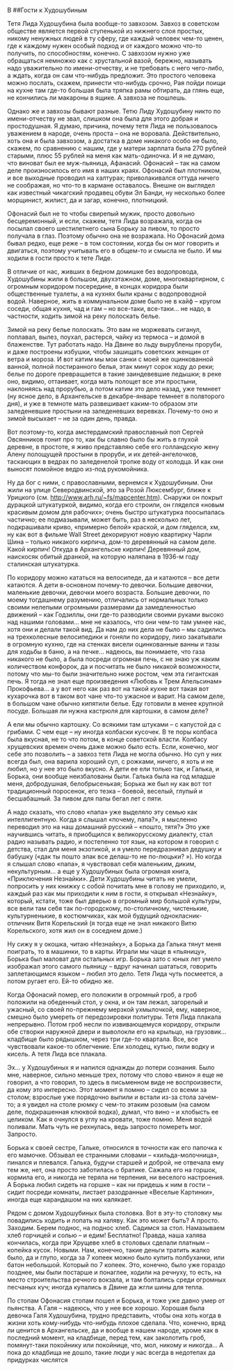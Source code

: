В ##Гости к Худошубиным

Тетя Лида Худошубина была вообще-то завхозом. Завхоз в советском обществе является первой ступенькой из нижнего слоя простых, никому ненужных людей в ту сферу, где каждый человек чем-то ценен, где к каждому нужен особый подход и от каждого можно что-то получить, по способностям, конечно. С завхозом нужно уже обращаться немножко как с хрустальной вазой, бережно, называть надо уважительно по имени-отчеству, и не требовать с него чего-либо, а ждать, когда он сам что-нибудь предложит. Это простого человека можно послать, скажем, принести что-нибудь срочно, Рая пойди поищи на кухне там где-то большая была тряпка рамы обтирать, да глянь еще, не кончились ли макароны в ящике. А завхоза не пошлешь.

Однако же и завхозы бывают разные. Тетю Лиду Худошубину никто по имени-отчеству не звал, слишком она была для этого добрая и простодушная. Я думаю, причина, почему тетя Лида не пользовалось уважением в народе, очень проста – она не воровала. Действительно, хоть она и была завхозом, а достатка в доме никакого особо не было, скажем, по сравнению с нашим, где у матери зарплата была 270 рублей старыми, плюс 55 рублей на меня как мать-одиночка. И я не думаю, что виноват был ее муж-пьяница, Афанасий. Офонасий – так на самом деле произносилось его имя в наших краях. Офонасий был плотником, и все выходные проводил на халтурах; приволакивался оттуда ничего не соображая, но что-то в кармане оставалось. Внешне он выглядел как известный чикагский продавец обуви Эл Банди, ну несколько более морщинист, жилист, да и загар, конечно, плотницкий.

Офонасий был не то чтобы свирепый мужик, просто довольно бесцеремонный, и если, скажем, тетя Лида возражала, когда он посылал своего шестилетнего сына Борьку за пивом, то просто получала в глаз. Поэтому обычно она не возражала. Но Офонасий дома бывал редко, еще реже – в том состоянии, когда бы он мог говорить и двигаться, поэтому учитывать его в общем-то и смысла не было. И мы ходили в гости просто к тете Лиде.

В отличие от нас, живших в бедном домишке без водопровода, Худошубины жили в большом, двухэтажном, доме, многоквартирном, с огромным коридором посередине, в концах коридора были общественные туалеты, а на кухнях были краны с водопроводной водой. Наверное, жить в коммунальном доме было не в кайф – кругом соседи, общая кухня, чад и гам – но все-таки, все-таки… не надо, в частности, ходить зимой на реку полоскать белье.

Зимой на реку белье полоскать. Это вам не моржевать сиганул, поплавал, вылез, поухал, растерся, чайку из термоса – и домой в блаженстве. Тут работать надо. На Двине во льду вырублены проруби, и даже построены избушки, чтобы зашищать советских женщин от ветра и мороза. И вот катим мы мои санки с моей же оцинкованной ванной, полной постиранного белья, этак минут сорок ходу до реки; белье по дороге превращается в такие заиндевевшие ледышки; в реке оно, видимо, оттаивает, когда мать полощет все эти простыни, наклоняясь над прорубью, а потом катим это дело назад, уже темнеет (ну ясное дело, в Архангельске в декабре-январе темнеет в полвторого дня), и уже в темноте мать развешивает каким-то образом эти заледеневшие простыни на заледеневших веревках. Почему-то оно и зимой высыхает – не за один день, правда.

Вот поэтому-то, когда амстердамский православный поп Сергей Овсянников гонит про то, как бы славно было бы жить в глухой деревне, в простоте, я живо представляю себе его  голландскую жену Алену полощущей простыни в проруби, и их детей-ангелочков, таскающих в ведрах по заледенелой тропке воду от колодца. И как они выносят помойное ведро из-под рукомойника.

Ну да бог с ними, с православными, вернемся к Худошубиным. Они жили на улице Северодвинской, это за Розой Люксембург, ближе к Урицкого (см. http://www.arh.ru/~fs/mapcenter.htm). Снаружи он покрыт дурацкой штукатуркой, видимо, когда его строили, он гляделся «новым красивым домом для рабочих»; очень быстро штукатурка поосыпалась частично; ее подмазывали, может быть, раз в несколько лет, подкрашивали криво, «примерно белой» краской, и дом гляделся, хм, ну как вот в фильме Wall Street декорируют новую квартирку Чарли Шина – только никакого кирпича, дом-то деревянный на самом деле. Какой кирпич! Откуда в Архангельске кирпич! Деревянный дом, наискосяк обитый дранкой, на которую наляпана в 1936-м году сталинская штукатурка.

По коридору можно кататься на велосипеде, да и катаются – все дети катаются. А дети в-основном почему-то девочки. Большие девочки, маленькие девочки, девочки моего возраста. Большие девочки, по моему тогдашнему разумению, отличались от нормальных только своими нелепыми огромными размерами да замедленностью движений – как Годзиллы, они где-то разводили своими руками высоко над нашими головами… мне не казалось, что они чем-то там умнее нас, хотя они и делали такой вид. Да нам до них дела не было – мы садились на трехколесные велосипедики и гоняли по коридору, лихо закатывали в огромную кухню, где на стенках висели оцинкованные ванны и тазы для ходьбы в баню, а на печке… надеюсь, вы понимаете, что газа никакого не было, а была посреди огромная печь, с не знаю уж каким количеством конфорок, да и посчитать не было никакой возможности, потому что мы-то были значительно ниже ростом, чем эта гигантская печь. Я тогда не знал еще произведения «Любовь к Трем Апельсинам» Прокофьева… а у вот него как раз вот на такой кухне вот такая вот кухарочка вот в таком вот чане что-то ужасное и варит. На самом деле, в большом чане обычно кипятили белье. Еду готовили в менее крупной посуде. Большая ли нужна кастрюля для картошки, в самом деле?

А ели мы обычно картошку. Со всякими там штуками – с капустой да с грибами. С чем еще – ну иногда колбаски кусочек. В те поры колбаса была вкусная, не то что потом, в конце советской власти. Колбасу хрущевских времен очень даже можно было есть. Если, конечно, мог себе это позволить – а завхоз тетя Лида не могла обычно. Но суп у них всегда был, она варила хороший суп, с рожками, ничего, я хоть и не любил, но у нее это было вкусно. А дети ее ели только так, и Галька, и Борька, они вообще неизбалованы были. Галька была на год младше меня, добродушная, белобрысенькая; Борька же был ну как вот тот традиционный поросенок, его тезка – боевой, веселый, глупый и бесшабашный. За пивом для папы бегал лет с пяти.
 

А надо сказать, что слово «папа» уже выделяло эту семью как интеллигентную. Когда я слышал «почему, папа?», я мысленно переводил это на наш домашний русский – «пошто, тятя?» Это уже научившись читать, я приобщился к великорусскому диалекту, стал радио называть радио, и постепенно тот язык, на котором я говорил с детства, стал для меня экзотикой, и я умело передразнивал дедушку и бабушку («дак ты пошто элак все делаш-то не по-люцьки? »). Но когда я слышал слово «папа», я чувствовал себя маленьким, диким, некультурным… а еще у Худошубиных была огромная книга, «Приключения Незнайки». Дети Худошубины читать не умели, попросить у них книжку с собой почитать мне в голову не приходило, и, каждый раз как мы приходили к ним в гости, я открывал «Незнайку», который, кстати, тоже был дверью в огромный мир большой культуры, все вели там себя так по-городскому, по-столичному, чистенькие, культурненькие, в костюмчиках, как мой будущий однокласник-отличник Витя Корельский (я тогда еще не знал никакого Витю Корельского, хотя жил он в соседнем доме.)

Ну сижу я у окошка, читаю «Незнайку», а Борька да Галька тянут меня поиграть, то в машинки, то в карты. Играли мы чаще в «пьяницу», Борька был маловат для остальных игр. Борька зато с юных  лет умело изображал этого самого пьяницу – вдруг начинал шататься, говорить заплетающимся языком – любил это дело. Тетя Лида чуть посмеется, а потом ругает его. Ей-то обидно же.

Когда Офонасий помер, его положили в огромный гроб, а гроб положили на обеденный стол, у окна, и он там лежал, загорелый и ужасный, со своей по-прежнему мерзкой ухмылочкой, ему, наверное, смешно было умереть от передозировки политуры. Тетя Лида плакала непрерывно. Потом гроб несли по извивающемуся коридору, открыли обе створки наружной двери и выволокли его на крыльцо, на грузовик… кладбище было рядышком, через три где-то квартала. Все, все чувствовали какое-то облегчение. Ели холодец, кутью, пили водку и кисель. А тетя Лида все плакала.

Эх… у Худошубиных я и напился однажды до потери сознания. Было мне, наверное, сильно меньше трех, потому что слово «вино» я еще не говорил, а что говорил, то здесь в письменном виде не воспроизвести, да кому это интересно. Этот момент я помню – сидел со всеми за столом; взрослые уже порядочно выпили и встали из-за стола зачем-то; а я увидел на столе рюмку с чем-то этаким розовым (на самом деле, подкрашенная клюквой водка), думал, что вино – и хлобысть ее целиком. Как я очнулся в углу на кровати, тоже помню. Меня водой поливали. Мать чуть не рехнулась, ведь запросто помереть мог. Запросто.

Борька к своей сестре, Гальке, относился в точности как его папочка к его мамочке. Обзывал ее странными словами – «хильда-молочница», пинался и плевался. Галька, будучи старшей и доброй, не отвечала ему тем же, нет, она просто заботилась о братике. Сажала его на горшок, кормила его, и никогда не теряла ни терпения, ни веселого настроения. А Борька любил сидеть на горшке – как ни придешь к ним в гости – сидит посреди комнаты, листает разодранные «Веселые Картинки», иногда еще карандашом на них калякает.

Рядом с домом Худошубиных была столовка. Вот в эту-то столовку мы повадились ходить и лопать  на халяву. Как это может быть? А просто. Заходим. Берем поднос, на поднос хлеб. Садимся за стол. Намазываем хлеб горчицей и солью – и едим! Бесплатно! Правда, наша халява кончилась, когда при
Хрущеве хлеб в столовых сделали платным – копейка кусок. Новыми. Нам, конечно, такие деньги тратить жалко было, да и глупо, когда за 7 копеек можно было купить полбуханки, или батон небольшой. Который по 7 копеек. Это, конечно, было уже гораздо позднее, мы были постарше и понаглее, ходили на речнуху, то есть, на место строительства речного вокзала, и там болтались среди огромных песчаных куч; иногда купались в Двине да жгли шины для тепла.

По стопам Офонасия стопам пошел и Борька, и тоже уже давно умер от пьянства. А Галя – надеюсь, что у нее все хорошо. Хорошая была девочка Галя Худошубина, трудно представить, чтобы она хоть когда в жизни хоть кому-нибудь что-нибудь плохое сделала. Что, конечно, вряд ли ценится в Архангельске, да и вообще в нашем народе, кроме как в последний момент, на кладбище, перед тем, как заколотить гроб, помянут-таки покойнику или покойнице, что, мол,  никому и никогда… А пока до кладбища не дошло, такие люди у нас всегда в недотепах да придурках числятся

